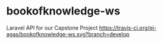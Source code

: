# bookofknowledge-ws
 Laravel API for our Capstone Project
https://travis-ci.org/ej-agas/bookofknowledge-ws.svg?branch=develop
